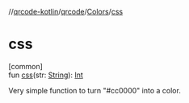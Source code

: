 //[qrcode-kotlin](../../../index.md)/[qrcode](../index.md)/[Colors](index.md)/[css](css.md)

# css

[common]\
fun [css](css.md)(str: [String](https://kotlinlang.org/api/latest/jvm/stdlib/kotlin/-string/index.html)): [Int](https://kotlinlang.org/api/latest/jvm/stdlib/kotlin/-int/index.html)

Very simple function to turn &quot;#cc0000&quot; into a color.
